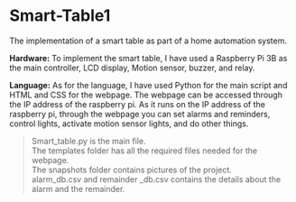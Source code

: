 # Smart-Table1
The implementation of a smart table as part of a home automation system.

**Hardware:**
To implement the smart table, I have used a Raspberry Pi 3B as the main controller, LCD display, Motion sensor, buzzer, and relay.

**Language:**
As for the language, I have used Python for the main script and HTML and CSS for the webpage. The webpage can be accessed through the IP address of the raspberry pi. As it runs on the IP address of the raspberry pi, through the webpage you can set alarms and reminders, control lights, activate motion sensor lights, and do other things.

> Smart_table.py is the main file.<br>
> The templates folder has all the required files needed for the webpage.<br>
> The snapshots folder contains pictures of the project.<br>
> alarm_db.csv and remainder _db.csv contains the details about the alarm and the remainder.
